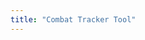```yaml
---
title: "Combat Tracker Tool"
---
```


  <div>
    <style>
      h2 {
        font-family: Verdana, sans-serif;
      }

      .action-label {
        font-family: Verdana, sans-serif;
        font-weight: bold;
        margin-left: 1rem;
        position: relative;
        top: 0.4rem;
      }

      .valuebar-label {
        font-family: Verdana, sans-serif;
        font-weight: bold;
      }

      .valuebar-numeric-value {
        font-family: Verdana, sans-serif;
        font-weight: bold;
        font-size: 0.9rem;
      }

      .switch {
        position: relative;
        display: inline-block;
        width: 60px;
        height: 34px;
      }

      .switch input { 
        opacity: 0;
        width: 0;
        height: 0;
      }

      .slider {
        position: absolute;
        cursor: pointer;
        top: 0;
        left: 0;
        right: 0;
        bottom: 0;
        background-color: #ccc;
        -webkit-transition: .4s;
        transition: .4s;
      }

      .slider:before {
        position: absolute;
        content: "";
        height: 26px;
        width: 26px;
        left: 4px;
        bottom: 4px;
        background-color: white;
        -webkit-transition: .4s;
        transition: .4s;
      }

      input:checked + .slider {
        background-color: #cc3333;
      }

      input:not(:checked) + .slider {
        background-color: #66cc33;
      }


      input:focus + .slider {
        box-shadow: 0 0 1px #2196F3;
      }

      input:checked + .slider:before {
        -webkit-transform: translateX(26px);
        -ms-transform: translateX(26px);
        transform: translateX(26px);
      }

      /* Rounded sliders */
      .slider.round {
        border-radius: 34px;
      }

      .slider.round:before {
        border-radius: 50%;
      }

      /*valuebar*/
      .valuebarcontainer {
        margin-top: 1rem;
      }
      .valuebar {
        --SliderColor: hsl(100, 60%, 50%);
        -webkit-appearance: none;
        width: 40%;
        height: 8px;
        margin-top: 0.7rem;
        border-radius: 4px;
        margin-bottom: 15px;
        background-color: rgb(200, 200, 200);
      }

      /* --------------------------- webkit browsers */
      .valuebar::-webkit-slider-thumb {
        -webkit-appearance: none;
        width: 18px;
        height: 18px;
        border-radius: 10px;
        background-color: var(--SliderColor);
        overflow: visible;
        cursor: pointer;
      }
      /* -------------------------- Firefox */
      .valuebar::-moz-range-thumb { 
        -moz-appearance: none;
        width: 18px;
        height: 18px;
        border-radius: 10px;
        background-color: var(--SliderColor);
        overflow: visible;
        cursor: pointer;
      }
      .valuebar::-moz-focus-outer { border: 0; }
      /* Remove dotted outline from range input element focused in Firefox */

      /* Next Round Button */
      .next-round {
        width: 40%;
      }

      #next-round-button {
        float: right;
      }

      #next-round-icon {
        stroke: #66cc33;
        -webkit-transition: .4s;
        transition: .4s;
        cursor: pointer;
      }

      #next-round-icon:hover {
        stroke: #cc3333;
        -webkit-transition: .4s;
        transition: .4s;
      }

      /* Strikethrough */
      @keyframes strike{
        0%   { width : 0; }
        100% { width: 100%; }
      }
      .strike {
        position: relative;
      }
      .strike::after {
        content: ' ';
        position: absolute;
        top: 50%;
        left: 0;
        width: 100%;
        height: 2px;
        background: black;
        animation-name: strike;
        animation-duration: 0.4s;
        animation-timing-function: linear;
        animation-iteration-count: 1;
        animation-fill-mode: forwards; 
      }
      
      @keyframes unstrike{
        0%   { width : 100%; }
        100% { width: 0; }
      }
      .unstrike {
        position: relative;
      }
      .unstrike::after {
        content: ' ';
        position: absolute;
        top: 50%;
        left: 0;
        width: 100%;
        height: 2px;
        background: black;
        animation-name: unstrike;
        animation-duration: 0.4s;
        animation-timing-function: linear;
        animation-iteration-count: 1;
        animation-fill-mode: forwards; 
      }
    </style>
    <div>
      <h2>TURN TRACKER</h2>

      <div class="next-round">
        <div id="next-round-button">
          <svg xmlns="http://www.w3.org/2000/svg" width="24" height="24" viewBox="0 0 24 24" fill="none" stroke="#66cc33" id="next-round-icon" stroke-width="2" stroke-linecap="round" stroke-linejoin="round" class="lucide lucide-swords"><polyline points="14.5 17.5 3 6 3 3 6 3 17.5 14.5"/><line x1="13" x2="19" y1="19" y2="13"/><line x1="16" x2="20" y1="16" y2="20"/><line x1="19" x2="21" y1="21" y2="19"/><polyline points="14.5 6.5 18 3 21 3 21 6 17.5 9.5"/><line x1="5" x2="9" y1="14" y2="18"/><line x1="7" x2="4" y1="17" y2="20"/><line x1="3" x2="5" y1="19" y2="21"/></svg>
        </div>
      </div>

      <div>
        <label class="switch">
          <input type="checkbox" id="action-switch">
          <span class="slider round"></span>
        </label>
        <span id="action-label" class="action-label">ACTION</span>
      </div>

      <div>
        <label class="switch">
          <input type="checkbox" id="bonus-action-switch">
          <span class="slider round"></span>
        </label>
        <span id="bonus-action-label" class="action-label">BONUS ACTION</span>
      </div>

      <div>
        <label class="switch">
          <input type="checkbox" id="reaction-switch">
          <span class="slider round"></span>
        </label>
        <span id="reaction-label" class="action-label">REACTION</span>
      </div>

      <div>
        <div class="valuebarcontainer">
          <span class="valuebar-label">MOVEMENT</span>
          <div class="valuebar-wrapper">
            <input type="range" min="0" max="20" value="20" class="valuebar" name="value-range" id="movement-slider">
          </div>
          <span class="valuebar-numeric-value" id="valuebar-numeric-value"></span>
        </div>
      </div>
    </div>
    <script>
    	// get switches
      const actionSwitch = document.getElementById("action-switch");
      const bonusActionSwitch = document.getElementById("bonus-action-switch");
      const reactionSwitch = document.getElementById("reaction-switch");
      const actionSwitchLabel = document.getElementById("action-label");
      const bonusActionSwitchLabel = document.getElementById("bonus-action-label");
      const reactionSwitchLabel = document.getElementById("reaction-label");
      
      // get slider
      const movementSlider = document.getElementById("movement-slider");
      const numericDisplay = document.getElementById("valuebar-numeric-value");
      const movmentSliderColor = document.querySelector('input[name=value-range]');    
      
      // get next round button
      const nextRoundButton = document.getElementById("next-round-button");

			const actionLabelUpdate = function() {
      	if (actionSwitch.checked){
        	actionSwitchLabel.classList.add("strike");
        	actionSwitchLabel.classList.remove("unstrike");
        } else {
        	actionSwitchLabel.classList.remove("strike");
        	actionSwitchLabel.classList.add("unstrike");
        }
      }
      
      const bonusActionLabelUpdate = function() {
      	if (bonusActionSwitch.checked){
        	bonusActionSwitchLabel.classList.add("strike");
        	bonusActionSwitchLabel.classList.remove("unstrike");
        } else {
        	bonusActionSwitchLabel.classList.remove("strike");
        	bonusActionSwitchLabel.classList.add("unstrike");
        }
      }
      
      const reactionLabelUpdate = function() {
      	if (reactionSwitch.checked){
        	reactionSwitchLabel.classList.add("strike");
        	reactionSwitchLabel.classList.remove("unstrike");
        } else {
        	reactionSwitchLabel.classList.remove("strike");
        	reactionSwitchLabel.classList.add("unstrike");
        }
      }

      nextRoundButton.onclick = function() {    
        // reset switches
        if (actionSwitch.checked) {
          actionSwitch.checked = false;
          actionLabelUpdate();
        }

        if (bonusActionSwitch.checked) {
          bonusActionSwitch.checked = false;
          bonusActionLabelUpdate();
        }

        if (reactionSwitch.checked) {
          reactionSwitch.checked = false;
          reactionLabelUpdate();
        }

        movementSlider.value = 20;
        numericDisplay.innerHTML = 100  + "%";
        movmentSliderColor.style.setProperty('--SliderColor', `hsl(100, 60%, 50%)`);
      }
      
      actionSwitch.onchange = actionLabelUpdate;
      bonusActionSwitch.onchange = bonusActionLabelUpdate;
      reactionSwitch.onchange = reactionLabelUpdate;
    </script>

    <script>
      // handle value slider color
      const slider = document.querySelector('input[name=value-range]');    
      const numericSliderDisplay = document.getElementById("valuebar-numeric-value");
      numericSliderDisplay.innerHTML = slider.value*5 + "%"; // Display the default slider value

      // Update the current slider value (each time you drag the slider handle)
			const updateSlider = function() {
        slider.style.setProperty('--SliderColor', `hsl(${slider.value*5}, 60%, 50%)`);
        numericSliderDisplay.innerHTML = this.value*5  + "%";
      }

      slider.oninput = updateSlider;
      slider.onchange = updateSlider;
    </script>
  </div>

*This is a tool to be used by players during Simultaneous Initiative Combat. An alternate-rule form of combat where all players take their turns at the same time. Since that has potential to get confusing, this tool allows players to track their action economy used each round.*
